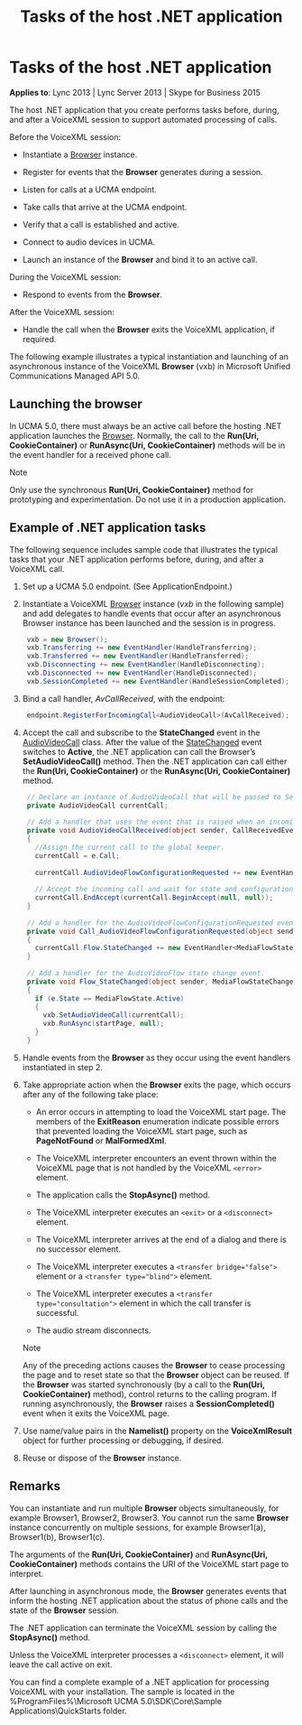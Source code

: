 ﻿---
title: Tasks of the host .NET application
TOCTitle: Tasks of the host .NET application
ms:assetid: 0dee2b50-283a-45de-ac00-bd2aca78c8a6
ms:mtpsurl: https://msdn.microsoft.com/library/Dn466127(v=office.16)
ms:contentKeyID: 65240068
ms.date: 07/27/2015
mtps_version: v=office.16
dev_langs:
- csharp
---

# Tasks of the host .NET application

**Applies to**: Lync 2013 | Lync Server 2013 | Skype for Business 2015

The host .NET application that you create performs tasks before, during, and after a VoiceXML session to support automated processing of calls.

Before the VoiceXML session:

- Instantiate a [Browser](https://docs.microsoft.com/dotnet/api/microsoft.rtc.collaboration.audiovideo.voicexml.browser?view=ucma-voice) instance.

- Register for events that the **Browser** generates during a session.

- Listen for calls at a UCMA endpoint.

- Take calls that arrive at the UCMA endpoint.

- Verify that a call is established and active.

- Connect to audio devices in UCMA.

- Launch an instance of the **Browser** and bind it to an active call.

During the VoiceXML session:

- Respond to events from the **Browser**.

After the VoiceXML session:

- Handle the call when the **Browser** exits the VoiceXML application, if required.

The following example illustrates a typical instantiation and launching of an asynchronous instance of the VoiceXML **Browser** (vxb) in Microsoft Unified Communications Managed API 5.0.

## Launching the browser

In UCMA 5.0, there must always be an active call before the hosting .NET application launches the [Browser](https://docs.microsoft.com/dotnet/api/microsoft.rtc.collaboration.audiovideo.voicexml.browser?view=ucma-voice). Normally, the call to the **Run(Uri, CookieContainer)** or **RunAsync(Uri, CookieContainer)** methods will be in the event handler for a received phone call.

> [!NOTE]
> Only use the synchronous **Run(Uri, CookieContainer)** method for prototyping and experimentation. Do not use it in a production application.

## Example of .NET application tasks

The following sequence includes sample code that illustrates the typical tasks that your .NET application performs before, during, and after a VoiceXML call.

1. Set up a UCMA 5.0 endpoint. (See ApplicationEndpoint.)

2. Instantiate a VoiceXML [Browser](https://docs.microsoft.com/dotnet/api/microsoft.rtc.collaboration.audiovideo.voicexml.browser?view=ucma-voice) instance (*vxb* in the following sample) and add delegates to handle events that occur after an asynchronous Browser instance has been launched and the session is in progress.
    
   ```csharp
    vxb = new Browser(); 
    vxb.Transferring += new EventHandler(HandleTransferring);
    vxb.Transferred += new EventHandler(HandleTransferred);
    vxb.Disconnecting += new EventHandler(HandleDisconnecting);
    vxb.Disconnected += new EventHandler(HandleDisconnected);
    vxb.SessionCompleted += new EventHandler(HandleSessionCompleted);
   ```

3. Bind a call handler, *AvCallReceived*, with the endpoint:
    
   ```csharp
    endpoint.RegisterForIncomingCall<AudioVideoCall>(AvCallReceived);
   ```

4. Accept the call and subscribe to the **StateChanged** event in the [AudioVideoCall](https://docs.microsoft.com/dotnet/api/microsoft.rtc.collaboration.audiovideo.audiovideocall?view=ucma-api) class. After the value of the [StateChanged](https://msdn.microsoft.com/library/hh365997\(v=office.16\)) event switches to **Active**, the .NET application can call the Browser’s **SetAudioVideoCall()** method. Then the .NET application can call either the **Run(Uri, CookieContainer)** or the **RunAsync(Uri, CookieContainer)** method.
    
   ```csharp
    // Declare an instance of AudioVideoCall that will be passed to SetAudioVideoCall.
    private AudioVideoCall currentCall;
    
    // Add a handler that uses the event that is raised when an incoming call arrives to the endpoint, see step 3, above.
    private void AudioVideoCallReceived(object sender, CallReceivedEventArgs<AudioVideoCall> e)
    {
      //Assign the current call to the global keeper.
      currentCall = e.Call;
    
      currentCall.AudioVideoFlowConfigurationRequested += new EventHandler<AudioVideoFlowConfigurationRequestedEventArgs>(Call_AudioVideoFlowConfigurationRequested);
    
      // Accept the incoming call and wait for state and configuration requests.
      currentCall.EndAccept(currentCall.BeginAccept(null, null));
    }
    
    // Add a handler for the AudioVideoFlowConfigurationRequested event.
    private void Call_AudioVideoFlowConfigurationRequested(object sender, AudioVideoFlowConfigurationRequestedEventArgs e)
    {
      currentCall.Flow.StateChanged += new EventHandler<MediaFlowStateChangedEventArgs>(Flow_StateChanged);
    }
    
    // Add a handler for the AudioVideoFlow state change event.
    private void Flow_StateChanged(object sender, MediaFlowStateChangedEventArgs e)
    {
      if (e.State == MediaFlowState.Active)
      {
        vxb.SetAudioVideoCall(currentCall);
        vxb.RunAsync(startPage, null);
      }
    }
   ```

5. Handle events from the **Browser** as they occur using the event handlers instantiated in step 2.

6. Take appropriate action when the **Browser** exits the page, which occurs after any of the following take place:
    
   - An error occurs in attempting to load the VoiceXML start page. The members of the **ExitReason** enumeration indicate possible errors that prevented loading the VoiceXML start page, such as **PageNotFound** or **MalFormedXml**.
    
   - The VoiceXML interpreter encounters an event thrown within the VoiceXML page that is not handled by the VoiceXML `<error>` element.
    
   - The application calls the **StopAsync()** method.
    
   - The VoiceXML interpreter executes an `<exit>` or a `<disconnect>` element.
    
   - The VoiceXML interpreter arrives at the end of a dialog and there is no successor element.
    
   - The VoiceXML interpreter executes a `<transfer bridge="false">` element or a `<transfer type="blind">` element.
    
   - The VoiceXML interpreter executes a `<transfer type="consultation">` element in which the call transfer is successful.
    
   - The audio stream disconnects.
    
   > [!NOTE]
   > Any of the preceding actions causes the **Browser** to cease processing the page and to reset state so that the **Browser** object can be reused. If the **Browser** was started synchronously (by a call to the **Run(Uri, CookieContainer)** method), control returns to the calling program. If running asynchronously, the **Browser** raises a **SessionCompleted()** event when it exits the VoiceXML page.

7. Use name/value pairs in the **Namelist()** property on the **VoiceXmlResult** object for further processing or debugging, if desired.

8. Reuse or dispose of the **Browser** instance.

## Remarks

You can instantiate and run multiple **Browser** objects simultaneously, for example Browser1, Browser2, Browser3. You cannot run the same **Browser** instance concurrently on multiple sessions, for example Browser1(a), Browser1(b), Browser1(c).

The arguments of the **Run(Uri, CookieContainer)** and **RunAsync(Uri, CookieContainer)** methods contains the URI of the VoiceXML start page to interpret.

After launching in asynchronous mode, the **Browser** generates events that inform the hosting .NET application about the status of phone calls and the state of the **Browser** session.

The .NET application can terminate the VoiceXML session by calling the **StopAsync()** method.

Unless the VoiceXML interpreter processes a `<disconnect>` element, it will leave the call active on exit.

You can find a complete example of a .NET application for processing VoiceXML with your installation. The sample is located in the %ProgramFiles%\\Microsoft UCMA 5.0\\SDK\\Core\\Sample Applications\\QuickStarts folder.

